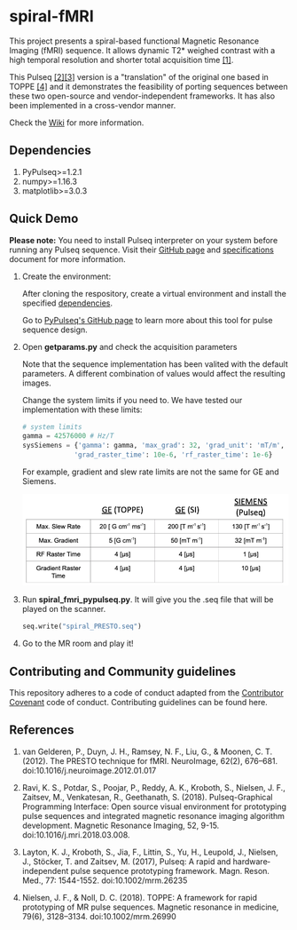 # spiral-fMRI
This project presents a spiral-based functional Magnetic Resonance Imaging (fMRI) sequence. It allows dynamic T2* weighed contrast with a high temporal resolution and shorter total acquisition time [[1]](#References).

This Pulseq [[2]](#References)[[3]](#References)  version is a "translation" of the original one based in TOPPE [[4]](#References) and it demonstrates the feasibility of porting sequences between these two open-source and vendor-independent frameworks. It has also been implemented in a cross-vendor manner.

Check the [Wiki](https://github.com/imr-framework/spiral-fmri/wiki) for more information.
## Dependencies
1. PyPulseq>=1.2.1
1. numpy>=1.16.3
2. matplotlib>=3.0.3
## Quick Demo
**Please note:** You need to install Pulseq interpreter on your system before running any Pulseq sequence. Visit their [GitHub page](http://pulseq.github.io/) and [specifications](http://pulseq.github.io/specification.pdf) document for more information.
1. Create the environment: 

    After cloning the respository, create a virtual environment and install the specified [dependencies](#Dependencies).
    
    Go to [PyPulseq's GitHub page](https://github.com/imr-framework/pypulseq) to learn more about this tool for pulse sequence design.
2. Open **getparams.py** and check the acquisition parameters

    Note that the sequence implementation has been valited with the default parameters. A different combination of values would affect the resulting images. 
    
    Change the system limits if you need to. We have tested our implementation with these limits:
    ```python
    # system limits
    gamma = 42576000 # Hz/T
    sysSiemens = {'gamma': gamma, 'max_grad': 32, 'grad_unit': 'mT/m', 'max_slew': 130, 'slew_unit': 'T/m/s',
                 'grad_raster_time': 10e-6, 'rf_raster_time': 1e-6}
    ```
    
    For example, gradient and slew rate limits are not the same for GE and Siemens.
    
    ![GEvsSiemens system limits](/images/rf_g_limits.png)
    
3. Run **spiral_fmri_pypulseq.py**. It will give you the .seq file that will be played on the scanner.
    ```Python
    seq.write("spiral_PRESTO.seq")
    ```
4. Go to the MR room and play it!
    
## Contributing and Community guidelines
This repository adheres to a code of conduct adapted from the [Contributor Covenant](https://www.contributor-covenant.org/) code of conduct. Contributing guidelines can be found here.
## References
1. van Gelderen, P., Duyn, J. H., Ramsey, N. F., Liu, G., & Moonen, C. T. (2012). The PRESTO technique for fMRI. NeuroImage, 62(2), 676–681. doi:10.1016/j.neuroimage.2012.01.017

2.	Ravi, K. S., Potdar, S., Poojar, P., Reddy, A. K., Kroboth, S., Nielsen, J. F., Zaitsev, M., Venkatesan, R., Geethanath, S. (2018). Pulseq-Graphical Programming Interface: Open source visual environment for prototyping pulse sequences and integrated magnetic resonance imaging algorithm development. Magnetic Resonance Imaging, 52, 9-15. doi:10.1016/j.mri.2018.03.008.

3. Layton, K. J., Kroboth, S., Jia, F., Littin, S., Yu, H., Leupold, J., Nielsen, J., Stöcker, T. and Zaitsev, M. (2017), Pulseq: A rapid and hardware‐independent pulse sequence prototyping framework. Magn. Reson. Med., 77: 1544-1552. doi:10.1002/mrm.26235

4. Nielsen, J. F., & Noll, D. C. (2018). TOPPE: A framework for rapid prototyping of MR pulse sequences. Magnetic resonance in medicine, 79(6), 3128–3134. doi:10.1002/mrm.26990
